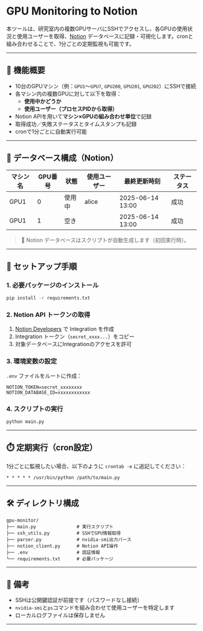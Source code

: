 # GPU Monitoring to Notion

本ツールは、研究室内の複数GPUサーバにSSHでアクセスし、各GPUの使用状況と使用ユーザーを取得、[Notion](https://www.notion.so/) データベースに記録・可視化します。cronと組み合わせることで、1分ごとの定期監視も可能です。

---

## 🔧 機能概要

- 10台のGPUマシン（例：`GPU1`～`GPU7`, `GPU200`, `GPU201`, `GPU202`）にSSHで接続
- 各マシン内の複数GPUに対して以下を取得：
  - **使用中かどうか**
  - **使用ユーザー（プロセスPIDから取得）**
- Notion APIを用いて**マシン×GPUの組み合わせ単位**で記録
- 取得成功／失敗ステータスとタイムスタンプも記録
- cronで1分ごとに自動実行可能

---

## 📁 データベース構成（Notion）

| マシン名 | GPU番号 | 状態 | 使用ユーザー | 最終更新時刻 | ステータス |
|----------|----------|------|---------------|----------------|------------|
| GPU1     | 0        | 使用中 | alice         | 2025-06-14 13:00 | 成功     |
| GPU1     | 1        | 空き   |               | 2025-06-14 13:00 | 成功     |

> 📝 Notion データベースはスクリプトが自動生成します（初回実行時）。

---

## 🚀 セットアップ手順

### 1. 必要パッケージのインストール

```bash
pip install -r requirements.txt
````

### 2. Notion API トークンの取得

1. [Notion Developers](https://www.notion.so/my-integrations) で Integration を作成
2. Integration トークン（`secret_xxxx...`）をコピー
3. 対象データベースにIntegrationのアクセスを許可

### 3. 環境変数の設定

`.env` ファイルをルートに作成：

```env
NOTION_TOKEN=secret_xxxxxxxx
NOTION_DATABASE_ID=xxxxxxxxxxxx
```

### 4. スクリプトの実行

```bash
python main.py
```

---

## ⏱️ 定期実行（cron設定）

1分ごとに監視したい場合、以下のように `crontab -e` に追記してください：

```cron
* * * * * /usr/bin/python /path/to/main.py
```

---

## 🛠️ ディレクトリ構成

```plaintext
gpu-monitor/
├── main.py               # 実行スクリプト
├── ssh_utils.py          # SSHでGPU情報取得
├── parser.py             # nvidia-smi出力パース
├── notion_client.py      # Notion API操作
├── .env                  # 認証情報
└── requirements.txt      # 必要パッケージ
```

---

## 📝 備考

* SSHは公開鍵認証が前提です（パスワードなし接続）
* `nvidia-smi`と`ps`コマンドを組み合わせて使用ユーザーを特定します
* ローカルログファイルは保存しません

---
